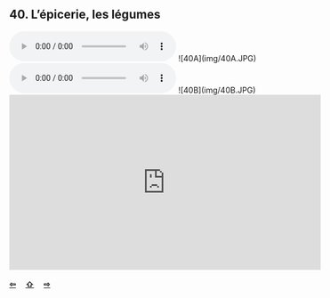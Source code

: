 ## 40. L’épicerie, les légumes

  <audio controls>
    <source src="sound/40A.ogg"></source>
  </audio>
![40A](img/40A.JPG)

  <audio controls>
    <source src="sound/40B.ogg"></source>
  </audio>
![40B](img/40B.JPG)

<iframe width="560" height="315" src="https://www.youtube.com/embed/" frameborder="0" allow="accelerometer; autoplay; encrypted-media; gyroscope; picture-in-picture" allowfullscreen></iframe>

<p style='font-weight:bolder'>
  <a href='39.html' title='Önceki sayfa'>⇦</a>&emsp;
  <a href='..' title='Ana sayfa'>⇧</a>&emsp;
  <a href='41.html' title='Sonraki sayfa'>⇨</a>
</p>